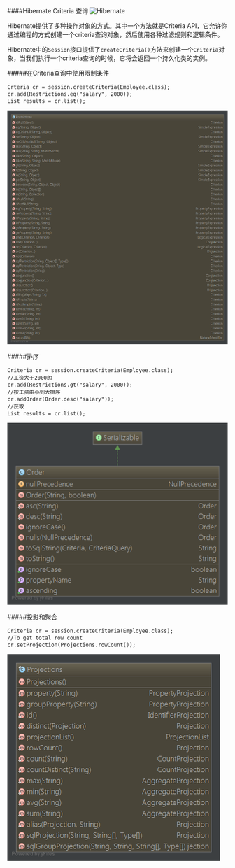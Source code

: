 ####Hibernate Criteria 查询
![Hibernate](http://www.tutorialspoint.com/images/hibernate_main.jpg)

Hibernate提供了多种操作对象的方式。其中一个方法就是Criteria API，它允许你通过编程的方式创建一个criteria查询对象，然后使用各种过滤规则和逻辑条件。

Hibernate中的<code>Session</code>接口提供了<code>createCriteria()</code>方法来创建一个<code>Criteria</code>对象，当我们执行一个criteria查询的时候，它将会返回一个持久化类的实例。

#####在Criteria查询中使用限制条件

    Crteria cr = session.createCriteria(Employee.class);
    cr.add(Restrictions.eq("salary", 2000));
    List results = cr.list();

![Alt text](./Restrictions.png)

#####排序

    Criteria cr = session.createCriteria(Employee.class);
    //工资大于2000的
    cr.add(Restrictions.gt("salary", 2000));
    //按工资由小到大排序
    cr.addOrder(Order.desc("salary"));
    //获取
    List results = cr.list();

![Alt text](./Order.png)


#####投影和聚合

    Criteria cr = session.createCriteria(Employee.class);
    //To get total row count
    cr.setProjection(Projections.rowCount());

![Alt text](./Projections.png)
